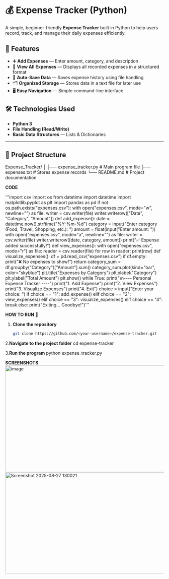# 💰 Expense Tracker (Python)

A simple, beginner-friendly **Expense Tracker** built in Python to help users record, track, and manage their daily expenses efficiently.  



## 📌 Features
- ➕ **Add Expenses** — Enter amount, category, and description
- 📜 **View All Expenses** — Displays all recorded expenses in a structured format
- 💾 **Auto-Save Data** — Saves expense history using file handling
- 🗂 **Organized Storage** — Stores data in a text file for later use
- 🖥 **Easy Navigation** — Simple command-line interface



## 🛠️ Technologies Used
- **Python 3**
- **File Handling (Read/Write)**
- **Basic Data Structures** — Lists & Dictionaries

---

## 📂 Project Structure
Expense_Tracker/
│
├── expense_tracker.py # Main program file
├── expenses.txt # Stores expense records
└── README.md # Project documentation


**CODE**

'''import csv
import os
from datetime import datetime
import matplotlib.pyplot as plt
import pandas as pd
if not os.path.exists("expenses.csv"):
    with open("expenses.csv", mode="w", newline="") as file:
        writer = csv.writer(file)
        writer.writerow(["Date", "Category", "Amount"])
def add_expense():
    date = datetime.now().strftime("%Y-%m-%d")
    category = input("Enter category (Food, Travel, Shopping, etc.): ")
    amount = float(input("Enter amount: "))
    with open("expenses.csv", mode="a", newline="") as file:
        writer = csv.writer(file)
        writer.writerow([date, category, amount])
    print("✅ Expense added successfully!")
def view_expenses():
    with open("expenses.csv", mode="r") as file:
        reader = csv.reader(file)
        for row in reader:
            print(row)
def visualize_expenses():
    df = pd.read_csv("expenses.csv")
    if df.empty:
        print("❌ No expenses to show!")
        return
    category_sum = df.groupby("Category")["Amount"].sum()
    category_sum.plot(kind="bar", color="skyblue")
    plt.title("Expenses by Category")
    plt.xlabel("Category")
    plt.ylabel("Total Amount")
    plt.show()
while True:
    print("\n---- Personal Expense Tracker ----")
    print("1. Add Expense")
    print("2. View Expenses")
    print("3. Visualize Expenses")
    print("4. Exit")
    choice = input("Enter your choice: ")
    if choice == "1":
        add_expense()
    elif choice == "2":
        view_expenses()
    elif choice == "3":
        visualize_expenses()
    elif choice == "4":
        break
    else:
        print("Exiting... Goodbye!")'''



**HOW TO RUN 🚀**
1. **Clone the repository**
   ```bash
   git clone https://github.com/<your-username>/expense-tracker.git

2.**Navigate to the project folder**
      cd expense-tracker

3.**Run the program**
      python expense_tracker.py

**SCREENSHOTS**
<img width="567" height="339" alt="image" src="https://github.com/user-attachments/assets/e0b4505b-a42a-4586-990f-4200e9d70ebf" />
<img width="641" height="322" alt="Screenshot 2025-08-27 130021" src="https://github.com/user-attachments/assets/cb0e8147-7477-4936-b540-a4be62291cfa" />





